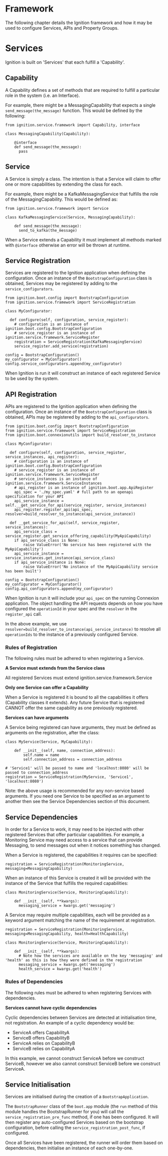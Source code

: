 # Framework

The following chapter details the Ignition framework and how it may be used to configure Services, APIs and Property Groups. 

# Services 

Ignition is built on 'Services' that each fulfill a 'Capability'.

## Capability

A Capability defines a set of methods that are required to fulfill a particular role in the system (i.e. an Interface).

For example, there might be a MessagingCapability that expects a single `send_message(the_message)` function. This would be defined by the following:

```
from ignition.service.framework import Capability, interface

class MessagingCapability(Capability):

    @interface
    def send_message(the_message):
      pass
```

## Service

A Service is simply a class. The intention is that a Service will claim to offer one or more capabilities by extending the class for each.

For example, there might be a KafkaMessagingService that fulfills the role of the MessagingCapability. This would be defined as:

```
from ignition.service.framework import Service

class KafkaMessagingService(Service, MessagingCapability):

    def send_message(the_message):
      send_to_kafka(the_message)
```

When a Service extends a Capability it must implement all methods marked with `@interface` otherwise an error will be thrown at runtime.

## Service Registration

Services are registered to the Ignition application when defining the configuration. Once an instance of the `BootstrapConfiguration` class is obtained, Services may be registered by adding to the `service_configurators`.

```
from ignition.boot.config import BootstrapConfiguration
from ignition.service.framework import ServiceRegistration

class MyConfigurator:

  def configure(self, configuration, service_register):
    # configuration is an instance of ignition.boot.config.BootstrapConfiguration
    # service_register is an instance of ignition.service.framework.ServiceRegister
    registration = ServiceRegistration(KafkaMessagingService)
    service_register.add_service(registration)

config = BootstrapConfiguration()
my_configurator = MyConfigurator()
config.service_configurators.append(my_configurator)
```

When Ignition is run it will construct an instance of each registered Service to be used by the system.

## API Registration

APIs are registered to the Ignition application when defining the configuration. Once an instance of the `BootstrapConfiguration` class is obtained, APIs may be registered by adding to the `api_configurators`.

```
from ignition.boot.config import BootstrapConfiguration
from ignition.service.framework import ServiceRegistration
from ignition.boot.connexionutils import build_resolver_to_instance

class MyConfigurator:

  def configure(self, configuration, service_register, service_instances, api_register):
    # configuration is an instance of ignition.boot.config.BootstrapConfiguration
    # service_register is an instance of ignition.service.framework.ServiceRegister
    # service_instances is an instance of ignition.service.framework.ServiceInstances
    # api_register is an instance of ignition.boot.app.ApiRegister
    api_spec = './my_spec.yaml' # full path to an openapi specification for your API
    api_service_instance = self.__get_service_for_api(service_register, service_instances)
    api_register.register_api(api_spec, resolver=build_resolver_to_instance(api_service_instance))

  def __get_service_for_api(self, service_register, service_instances):
    api_service_class = service_register.get_service_offering_capability(MyApiCapability)
    if api_service_class is None:
        raise ValueError('No service has been registered with the MyApiCapability')
    api_service_instance = service_instances.get_instance(api_service_class)
    if api_service_instance is None:
        raise ValueError('No instance of the MyApiCapability service has been built')

config = BootstrapConfiguration()
my_configurator = MyConfigurator()
config.api_configurators.append(my_configurator)
```

When Ignition is run it will include your `api_spec` on the running Connexion application. The object handling the API requests depends on how you have configured the `operationId` in your spec and the `resolver` in the `register_api` call.

In the above example, we use `resolver=build_resolver_to_instance(api_service_instance)` to resolve all `operationIds` to the instance of a previously configured Service.

### Rules of Registration

The following rules must be adhered to when registering a Service.

**A Service must extends from the Service class**

All registered Services must extend ignition.service.framework.Service

**Only one Service can offer a Capability**

When a Service is registered it is bound to all the capabilities it offers (Capability classes it extends). Any future Service that is registered CANNOT offer the same capability as one previously registered.

**Services can have arguments**

A Service being registered can have arguments, they must be defined as arguments on the registration, after the class:

```
class MyService(Service, MyCapability):

    def __init__(self, name, connection_address):
        self.name = name
        self.connection_address = connection_address

# 'Service1' will be passed to name and 'localhost:8080' will be passed to connection_address
registration = ServiceRegistration(MyService, 'Service1', 'localhost:8080')
```

Note: the above usage is recommended for any non-service based arguments. If you need one Service to be specified as an argument to another then see the Service Dependencies section of this document.

## Service Dependencies

In order for a Service to work, it may need to be injected with other registered Services that offer particular capabilities. For example, a Monitoring Service may need access to a service that can provide Messaging, to send messages out when it notices something has changed.

When a Service is registered, the capabilities it requires can be specified:

```
registration = ServiceRegistration(MonitoringService, messaging=MessagingCapability)
```

When an instance of this Service is created it will be provided with the instance of the Service that fulfills the required capabilities:

```
class MonitoringService(Service, MonitoringCapability):

    def __init__(self, **kwargs):
      messaging_service = kwargs.get('messaging')
```

A Service may require multiple capabilities, each will be provided as a keyword argument matching the name of the requirement at registration.

```
registration = ServiceRegistration(MonitoringService, messaging=MessagingCapability, health=HealthCapability)

class MonitoringService(Service, MonitoringCapability):

    def __init__(self, **kwargs):
      # Note how the services are available on the key 'messaging' and 'health' as this is how they were defined in the registration
      messaging_service = kwargs.get('messaging')
      health_service = kwargs.get('health')
```

### Rules of Dependencies

The following rules must be adhered to when registering Services with dependencies.

**Services cannot have cyclic dependencies**

Cyclic dependencies between Services are detected at initialisation time, not registration. An example of a cyclic dependency would be:

- ServiceA offers CapabilityA
- ServiceB offers CapabilityB
- ServiceA relies on CapabilityB
- ServiceB relies on CapabilityA

In this example, we cannot construct ServiceA before we construct ServiceB, however we also cannot construct ServiceB before we construct ServiceA.

## Service Initialisation

Services are initialised during the creation of a `BootstrapApplication`.

The `BootstrapRunner` class of the `boot.app` module (the `run` method of this module handles the BootstrapRunner for you) will call the `service_registration_pre_func` method, if one has been configured. It will then register any auto-configured Services based on the bootstrap configuration, before calling the `service_registration_post_func`, if configured.

Once all Services have been registered, the runner will order them based on dependencies, then initialise an instance of each one-by-one.
